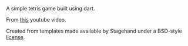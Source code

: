A simple tetris game built using dart.

From [this](https://youtu.be/zIKrfec8_Bg) youtube video.

Created from templates made available by Stagehand under a BSD-style
[license](https://github.com/dart-lang/stagehand/blob/master/LICENSE).
